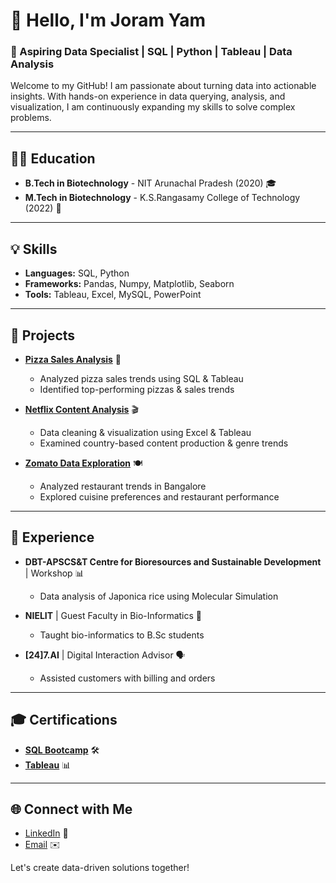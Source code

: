 # 👋 Hello, I'm Joram Yam

### 🌱 Aspiring Data Specialist | SQL | Python | Tableau | Data Analysis

Welcome to my GitHub! I am passionate about turning data into actionable insights. With hands-on experience in data querying, analysis, and visualization, I am continuously expanding my skills to solve complex problems.

---

## 🧑‍🎓 Education
- **B.Tech in Biotechnology** - NIT Arunachal Pradesh (2020) 🎓
- **M.Tech in Biotechnology** - K.S.Rangasamy College of Technology (2022) 🧪

---

## 💡 Skills
- **Languages:** SQL, Python
- **Frameworks:** Pandas, Numpy, Matplotlib, Seaborn
- **Tools:** Tableau, Excel, MySQL, PowerPoint

---

## 🚀 Projects
- **[Pizza Sales Analysis](https://public.tableau.com/app/profile/joram.yam/viz/PizzaSalesReport_17200298147080/Homedashboard)** 🍕
  - Analyzed pizza sales trends using SQL & Tableau
  - Identified top-performing pizzas & sales trends
  
- **[Netflix Content Analysis](https://public.tableau.com/app/profile/joram.yam/viz/Netflixdataanalysis_17204777427910/NetflixDashboard)** 🎬
  - Data cleaning & visualization using Excel & Tableau
  - Examined country-based content production & genre trends

- **[Zomato Data Exploration](https://github.com/yamjoram/Zomatory_Exploratory_analysis)** 🍽️
  - Analyzed restaurant trends in Bangalore
  - Explored cuisine preferences and restaurant performance

---

## 💼 Experience
- **DBT-APSCS&T Centre for Bioresources and Sustainable Development** | Workshop 📊
  - Data analysis of Japonica rice using Molecular Simulation

- **NIELIT** | Guest Faculty in Bio-Informatics 🧬
  - Taught bio-informatics to B.Sc students

- **[24]7.AI** | Digital Interaction Advisor 🗣️
  - Assisted customers with billing and orders

---

## 🎓 Certifications
- **[SQL Bootcamp](https://www.udemy.com/certificate/UC-e19dbbdb-9418-4622-b7b2-893722112289/)** 🛠️
- **[Tableau](https://www.udemy.com/certificate/UC-3224e383-1f78-4d72-96ca-3c181b4e7261/)** 📊

---

## 🌐 Connect with Me
- [LinkedIn](https://www.linkedin.com/in/joram-yam-aa4084286/) 💼
- [Email](mailto:yamjoram3@gmail.com) ✉️

Let's create data-driven solutions together!
